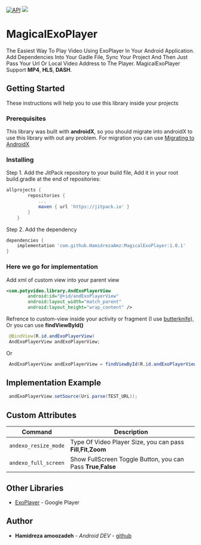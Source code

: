 [![API](https://img.shields.io/badge/API-16%2B-brightgreen.svg?style=flat)](https://android-arsenal.com/api?level=15)
[![](https://jitpack.io/v/HamidrezaAmz/MagicalExoPlayer.svg)](https://jitpack.io/#HamidrezaAmz/MagicalExoPlayer)

# MagicalExoPlayer
The Easiest Way To Play Video Using ExoPlayer In Your Android Application. Add Dependencies Into Your Gadle File, Sync Your Project And Then Just Pass Your Url Or Local Video Address to The Player. MagicalExoPlayer Support **MP4**, **HLS**, **DASH**. 

## Getting Started

These instructions will help you to use this library inside your projects

### Prerequisites

This library was built with **androidX**, so you should migrate into androidX to use this library with out any problem. For migration you can use [Migrating to AndroidX](https://developer.android.com/jetpack/androidx/migrate)

### Installing

Step 1. Add the JitPack repository to your build file,
Add it in your root build.gradle at the end of repositories:

```gradle
allprojects {
        repositories {
            ...
            maven { url 'https://jitpack.io' }
        }
    }
```

Step 2. Add the dependency

```gradle
dependencies {
    implementation 'com.github.HamidrezaAmz:MagicalExoPlayer:1.0.1'
}
```


### Here we go for implementation

Add xml of custom view into your parent view
```xml
<com.potyvideo.library.AndExoPlayerView
        android:id="@+id/andExoPlayerView"
        android:layout_width="match_parent"
        android:layout_height="wrap_content" />
```

Refrence to custom-view inside your activity or fragment (I use [butterknife](https://github.com/JakeWharton/butterknife/)), Or you can use **findViewById()**
```java
 @BindView(R.id.andExoPlayerView)
 AndExoPlayerView andExoPlayerView;
```
Or
```java
 AndExoPlayerView andExoPlayerView = findViewById(R.id.andExoPlayerView);
```

## Implementation Example
```java
 andExoPlayerView.setSource(Uri.parse(TEST_URL));
```

## Custom Attributes
| Command | Description |
| --- | --- |
| `andexo_resize_mode` | Type Of Video Player Size, you can pass **Fill**,**Fit**,**Zoom** |
| `andexo_full_screen` | Show FullScreen Toggle Button, you can Pass **True**,**False** |

## Other Libraries

* [ExoPlayer](https://github.com/google/ExoPlayer) - Google Player


## Author

* **Hamidreza amoozadeh** - *Android DEV* - [github](https://github.com/HamidrezaAmz)
